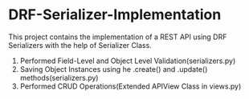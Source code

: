 # DRF-Serializer-Implementation

This project contains the implementation of a REST API using DRF Serializers with 
the help of Serializer Class.
1. Performed Field-Level and Object Level Validation(serializers.py)
2. Saving Object Instances using he .create() and .update() methods(serializers.py)
3. Performed CRUD Operations(Extended APIView Class in views.py)
